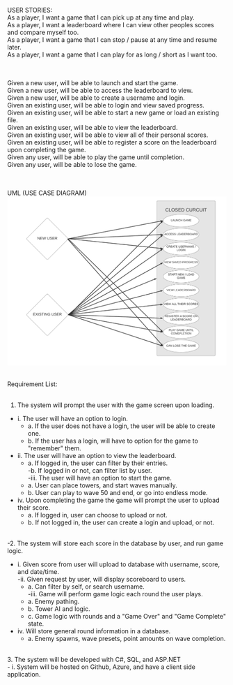 USER STORIES: <br>
As a player, I want a game that I can pick up at any time and play. <br>
As a player, I want a leaderboard where I can view other peoples scores and compare myself too. <br>
As a player, I want a game that I can stop / pause at any time and resume later.<br>
As a player, I want a game that I can play for as long / short as I want too.<br>

<br><br>
Given a new user, will be able to launch and start the game.<br>
Given a new user, will be able to access the leaderboard to view.<br>
Given a new user, will be able to create a username and login.<br>
Given an existing user, will be able to login and view saved progress.<br>
Given an existing user, will be able to start a new game or load an existing file.<br>
Given an existing user, will be able to view the leaderboard.<br>
Given an existing user, will be able to view all of their personal scores.<br>
Given an existing user, will be able to register a score on the leaderboard upon completing the game.<br>
Given any user, will be able to play the game until completion.<br>
Given any user, will be able to lose the game.<br>
<br><br>

UML (USE CASE DIAGRAM)
![UML DIAGRAM](Use-CaseDiagram.jpeg)
<br><br>

Requirement List:<br>
<br>
1. The system will prompt the user with the game screen upon loading.<br>
 - i. The user will have an option to login.<br>
     - a. If the user does not have a login, the user will be able to create one.<br>
     - b. If the user has a login, will have to option for the game to "remember" them.<br>
 - ii. The user will have an option to view the leaderboard.<br>
     - a. If logged in, the user can filter by their entries.<br>
      -b. If logged in or not, can filter list by user.<br>
  -iii. The user will have an option to start the game.<br>
     - a. User can place towers, and start waves manually.<br>
     - b. User can play to wave 50 and end, or go into endless mode.<br>
 - iv. Upon completing the game the game will prompt the user to upload their score.<br>
     - a. If logged in, user can choose to upload or not.<br>
     - b. If not logged in, the user can create a login and upload, or not.<br>
      <br>
-2. The system will store each score in the database by user, and run game logic.<br>
 - i. Given score from user will upload to database with username, score, and date/time.<br>
  -ii. Given request by user, will display scoreboard to users.<br>
      - a. Can filter by self, or search username.<br>
  -iii. Game will perform game logic each round the user plays.<br>
      - a. Enemy pathing.<br>
      - b. Tower AI and logic.<br>
      - c. Game logic with rounds and a "Game Over" and "Game Complete" state.<br>
  - iv. Will store general round information in a database.<br>
      - a. Enemy spawns, wave presets, point amounts on wave completion.<br>
 <br>
3. The system will be developed with C#, SQL, and ASP.NET<br>
  - i. System will be hosted on Github, Azure, and have a client side application.<br>
   <br>
   <br>
